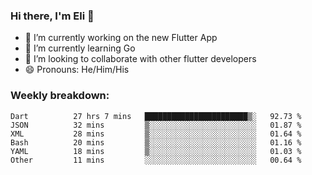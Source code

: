 ### Hi there, I'm Eli 👋
- 🔭 I’m currently working on the new Flutter App
- 🌱 I’m currently learning Go
- 🦄 I’m looking to collaborate with other flutter developers
- 😄 Pronouns: He/Him/His

### Weekly breakdown:
<!--START_SECTION:waka-->

```text
Dart          27 hrs 7 mins   ███████████████████████▒░   92.73 %
JSON          32 mins         ▒░░░░░░░░░░░░░░░░░░░░░░░░   01.87 %
XML           28 mins         ▒░░░░░░░░░░░░░░░░░░░░░░░░   01.64 %
Bash          20 mins         ▒░░░░░░░░░░░░░░░░░░░░░░░░   01.16 %
YAML          18 mins         ▒░░░░░░░░░░░░░░░░░░░░░░░░   01.03 %
Other         11 mins         ░░░░░░░░░░░░░░░░░░░░░░░░░   00.64 %
```

<!--END_SECTION:waka-->
